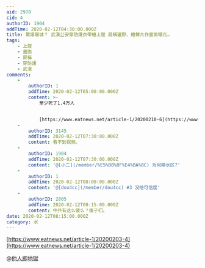 ```yaml
---
aid: 2970
cid: 4
authorID: 1904
addTime: 2020-02-12T04:30:00.000Z
title: 驚爆屠城？ 武漢公安穿防護衣帶槍上膛 屍橫遍野、槍聲大作畫面曝光…
tags:
    - 上膛
    - 畫面
    - 屍橫
    - 穿防護
    - 武漢
comments:
    -
        authorID: 1
        addTime: 2020-02-12T05:00:00.000Z
        content: >-
            至少死了1.4万人


            [https://www.eatnews.net/article-1/20200210-6](https://www.eatnews.net/article-1/20200210-6)
    -
        authorID: 3145
        addTime: 2020-02-12T07:30:00.000Z
        content: 看不到视频。
    -
        authorID: 1904
        addTime: 2020-02-12T07:30:00.000Z
        content: '@[小二](/member/%E5%B0%8F%E4%BA%8C) 为何移水区?'
    -
        authorID: 1
        addTime: 2020-02-12T08:00:00.000Z
        content: '@[dou4cc](/member/dou4cc) #3 没啥可信度'
    -
        authorID: 2805
        addTime: 2020-02-12T08:15:00.000Z
        content: 中共有这么傻么？傻子们。
date: 2020-02-12T08:15:00.000Z
category: 水
---
```


[https://www.eatnews.net/article-1/20200203-4](https://www.eatnews.net/article-1/20200203-4)

@[他人即地獄](/member/%E4%BB%96%E4%BA%BA%E5%8D%B3%E5%9C%B0%E7%8D%84)
